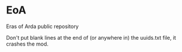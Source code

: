 # EoA
Eras of Arda public repository

Don't put blank lines at the end of (or anywhere in) the uuids.txt file, it crashes the mod.
